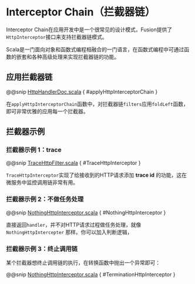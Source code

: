 # Interceptor Chain（拦截器链）

Interceptor Chain在应用开发中是一个很常见的设计模式，Fusion提供了`HttpInterceptor`接口来支持拦截器链模式。

Scala是一门面向对象和函数式编程相融合的一门语言，在函数式编程中可通过函数的嵌套和各种高级处理来实现拦截器链的功能。

## 应用拦截器链

@@snip [HttpHandlerDoc.scala](../../scala/docs/core/HttpHandlerDoc.scala) { #applyHttpInterceptorChain }

在`applyHttpInterceptorChain`函数中，对拦截器链`filters`应用`foldLeft`函数，即可非常优雅的应用每一个拦截器。

## 拦截器示例

### 拦截器示例 1：trace

@@snip [TraceHttpFilter.scala](../../scala/docs/core/HttpHandlerDoc.scala) { #TraceHttpInterceptor }

`TraceHttpInterceptor`实现了给接收到的HTTP请求添加 **trace id** 的功能，这在微服务中监控调用链非常有用。

### 拦截器示例 2：不做任务处理

@@snip [NothingHttpInterceptor.scala](../../scala/docs/core/HttpHandlerDoc.scala) { #NothingHttpInterceptor }

直接返回`handler`，并不对HTTP请求过程做任务处理，就像 `NothingHttpIntercepter` 那样。你可以加入判断逻辑，

### 拦截器示例 3：终止调用链

某个拦截器想终止调用链的执行，在转换函数中抛出一个异常即可：

@@snip [NothingHttpInterceptor.scala](../../scala/docs/core/HttpHandlerDoc.scala) { #TerminationHttpInterceptor }
